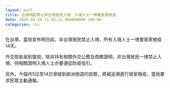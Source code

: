 ```yaml
---
layout: post
title: 台灣明起禁止非台灣居民入境　入境人士一律要居家檢疫
date: 2020-03-18 11:55:12.000000000 +08:00
categories: rss
---
```


在台灣，當局宣布明日起，非台灣居民禁止入境，所有入境人士一律要居家檢疫14天。

外交部長吳釗燮說，除非持有相關外交公務及商務證明，非台灣居民一律禁止入境，持相關證明入境人士亦要遵從防疫指引。

另外，今個月5日至14日曾經到歐洲旅遊的民眾，將被追溯進行居家檢疫，當局要求民眾主動通報。

